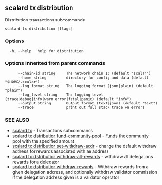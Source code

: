 ## scalard tx distribution

Distribution transactions subcommands

```
scalard tx distribution [flags]
```

### Options

```
  -h, --help   help for distribution
```

### Options inherited from parent commands

```
      --chain-id string     The network chain ID (default "scalar")
      --home string         directory for config and data (default "$HOME/.scalar")
      --log_format string   The logging format (json|plain) (default "plain")
      --log_level string    The logging level (trace|debug|info|warn|error|fatal|panic) (default "info")
      --output string       Output format (text|json) (default "text")
      --trace               print out full stack trace on errors
```

### SEE ALSO

- [scalard tx](scalard_tx.md) - Transactions subcommands
- [scalard tx distribution fund-community-pool](scalard_tx_distribution_fund-community-pool.md) - Funds the community pool with the specified amount
- [scalard tx distribution set-withdraw-addr](scalard_tx_distribution_set-withdraw-addr.md) - change the default withdraw address for rewards associated with an address
- [scalard tx distribution withdraw-all-rewards](scalard_tx_distribution_withdraw-all-rewards.md) - withdraw all delegations rewards for a delegator
- [scalard tx distribution withdraw-rewards](scalard_tx_distribution_withdraw-rewards.md) - Withdraw rewards from a given delegation address, and optionally withdraw validator commission if the delegation address given is a validator operator
